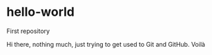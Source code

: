 # hello-world
First repository 

Hi there, nothing much, just trying to get used to Git and GitHub. Voilà
